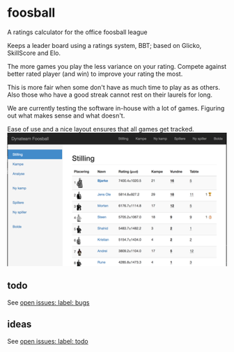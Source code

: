 # foosball
A ratings calculator for the office foosball league

Keeps a leader board using a ratings system, BBT;
based on Glicko, SkillScore and Elo.

The more games you play the less variance on your rating.
Compete against better rated player (and win) to improve
your rating the most.

This is more fair when some don't have as much time to play as
as others. Also those who have a good streak cannot rest on
their laurels for long.

We are currently testing the software in-house with a lot
of games. Figuring out what makes sense and what doesn't.

Ease of use and a nice layout ensures that all games get tracked.
![Sample Ratings Page](ScreenShot.png)

## todo
See [open issues: label: bugs](https://github.com/gugi9000/foosball/issues?q=is%3Aissue+is%3Aopen+label%3Abug)

## ideas
See [open issues: label: todo](https://github.com/gugi9000/foosball/issues?q=is%3Aissue+is%3Aopen+label%3Atodo)

